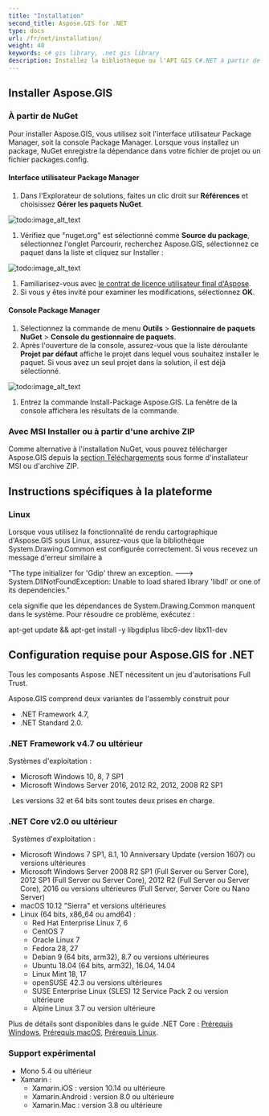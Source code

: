 ```yaml
---
title: "Installation"
second_title: Aspose.GIS for .NET
type: docs
url: /fr/net/installation/
weight: 40
keywords: c# gis library, .net gis library
description: Installez la bibliothèque ou l'API GIS C#.NET à partir de NuGet en utilisant l'interface utilisateur Package Manager ou Console, à partir d'une archive ZIP. Elle peut également être utilisée dans .NET Core et le système d'exploitation Linux.
---
```


## **Installer Aspose.GIS**
### **À partir de NuGet**
Pour installer Aspose.GIS, vous utilisez soit l'interface utilisateur Package Manager, soit la console Package Manager. Lorsque vous installez un package, NuGet enregistre la dépendance dans votre fichier de projet ou un fichier packages.config.
#### **Interface utilisateur Package Manager**
1. Dans l'Explorateur de solutions, faites un clic droit sur **Références** et choisissez **Gérer les paquets NuGet**.

![todo:image_alt_text](installation_1.png)

1. Vérifiez que "nuget.org" est sélectionné comme **Source du package**, sélectionnez l'onglet Parcourir, recherchez Aspose.GIS, sélectionnez ce paquet dans la liste et cliquez sur Installer :

![todo:image_alt_text](installation_2.png)

1. Familiarisez-vous avec [le contrat de licence utilisateur final d'Aspose](https://about.aspose.com/legal/eula).
1. Si vous y êtes invité pour examiner les modifications, sélectionnez **OK**.
#### **Console Package Manager**
1. Sélectionnez la commande de menu **Outils** > **Gestionnaire de paquets NuGet** > **Console du gestionnaire de paquets**.
1. Après l'ouverture de la console, assurez-vous que la liste déroulante **Projet par défaut** affiche le projet dans lequel vous souhaitez installer le paquet. Si vous avez un seul projet dans la solution, il est déjà sélectionné.

![todo:image_alt_text](installation_3.png)

1. Entrez la commande Install-Package Aspose.GIS. La fenêtre de la console affichera les résultats de la commande.
### **Avec MSI Installer ou à partir d'une archive ZIP**
Comme alternative à l'installation NuGet, vous pouvez télécharger Aspose.GIS depuis la [section Téléchargements](https://downloads.aspose.com/gis/net) sous forme d'installateur MSI ou d'archive ZIP.
## **Instructions spécifiques à la plateforme**
### **Linux**
Lorsque vous utilisez la fonctionnalité de rendu cartographique d'Aspose.GIS sous Linux, assurez-vous que la bibliothèque System.Drawing.Common est configurée correctement. Si vous recevez un message d'erreur similaire à 

"The type initializer for 'Gdip' threw an exception. ---> System.DllNotFoundException: Unable to load shared library 'libdl' or one of its dependencies."

cela signifie que les dépendances de System.Drawing.Common manquent dans le système. Pour résoudre ce problème, exécutez :

apt-get update && apt-get install -y libgdiplus libc6-dev libx11-dev
## **Configuration requise pour Aspose.GIS for .NET**
Tous les composants Aspose .NET nécessitent un jeu d'autorisations Full Trust.

Aspose.GIS comprend deux variantes de l'assembly construit pour

- .NET Framework 4.7,
- .NET Standard 2.0.



### **.NET Framework v4.7 ou ultérieur**
Systèmes d'exploitation : 

- Microsoft Windows 10, 8, 7 SP1
- Microsoft Windows Server 2016, 2012 R2, 2012, 2008 R2 SP1

` `Les versions 32 et 64 bits sont toutes deux prises en charge.
### **.NET Core v2.0 ou ultérieur**
` `Systèmes d'exploitation :

- Microsoft Windows 7 SP1, 8.1, 10 Anniversary Update (version 1607) ou versions ultérieures
- Microsoft Windows Server 2008 R2 SP1 (Full Server ou Server Core), 2012 SP1 (Full Server ou Server Core), 2012 R2 (Full Server ou Server Core), 2016 ou versions ultérieures (Full Server, Server Core ou Nano Server)
- macOS 10.12 "Sierra" et versions ultérieures
- Linux (64 bits, x86_64 ou amd64) :
  - Red Hat Enterprise Linux 7, 6
  - CentOS 7
  - Oracle Linux 7
  - Fedora 28, 27
  - Debian 9 (64 bits, arm32), 8.7 ou versions ultérieures
  - Ubuntu 18.04 (64 bits, arm32), 16.04, 14.04
  - Linux Mint 18, 17
  - openSUSE 42.3 ou versions ultérieures
  - SUSE Enterprise Linux (SLES) 12 Service Pack 2 ou version ultérieure
  - Alpine Linux 3.7 ou version ultérieure

Plus de détails sont disponibles dans le guide .NET Core : [Prérequis Windows](https://docs.microsoft.com/en-us/dotnet/core/install/windows?tabs=netcore21#dependencies), [Prérequis macOS](https://docs.microsoft.com/en-us/dotnet/core/install/macos?tabs=netcore2x#dependencies), [Prérequis Linux](https://docs.microsoft.com/en-us/dotnet/core/install/linux?tabs=netcore2x).
### **Support expérimental**
- Mono 5.4 ou ultérieur
- Xamarin :
  - Xamarin.iOS : version 10.14 ou ultérieure
  - Xamarin.Android : version 8.0 ou ultérieure
  - Xamarin.Mac : version 3.8 ou ultérieure
